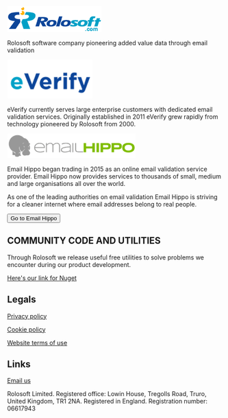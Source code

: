 ![Rolosoft](/assets/images/logo.png)

Rolosoft software company pioneering added value data through email validation

<img src="assets/images/logo_ev.png" width="200">

eVerify currently serves large enterprise customers with dedicated email validation services. Originally established in 2011 eVerify grew rapidly from technology pioneered by Rolosoft from 2000.  

<img src="assets/images/logo_eh.png" width="300">

Email Hippo began trading in 2015 as an online email validation service provider. Email Hippo now provides services to thousands of small, medium and large organisations all over the world.

As one of the leading authorities on email validation Email Hippo is striving for a cleaner internet where email addresses belong to real people.

<button name="button" onclick="https://emailhippo.com/">Go to Email Hippo</button>

## COMMUNITY CODE AND UTILITIES
Through Rolosoft we release useful free utilities to solve problems we encounter during our product development.

[Here's our link for Nuget](https://www.nuget.org/packages?q=rolosoft)


## Legals
[Privacy policy](privacy-policy.md)

[Cookie policy](cookie-policy.md)

[Website terms of use](website-tou.md)

## Links
[Email us](mailto:hello@rolosoft.com)

Rolosoft Limited. Registered office: Lowin House, Tregolls Road, Truro, United Kingdom, TR1 2NA.
Registered in England. Registration number: 06617943


